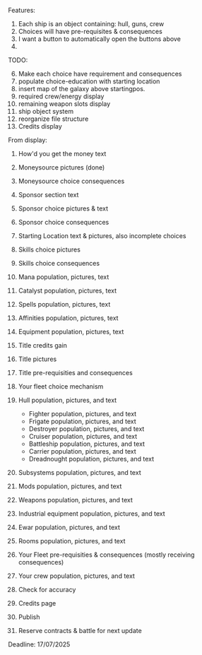 Features:

1. Each ship is an object containing: hull, guns, crew
2. Choices will have pre-requisites & consequences
3. I want a button to automatically open the buttons above
4.

TODO:

6. Make each choice have requirement and consequences
7. populate choice-education with starting location
8. insert map of the galaxy above startingpos.
9. required crew/energy display
10. remaining weapon slots display
11. ship object system
12. reorganize file structure
13. Credits display

From display:

1. How'd you get the money text
2. Moneysource pictures (done)
3. Moneysource choice consequences
4. Sponsor section text
5. Sponsor choice pictures & text
6. Sponsor choice consequences
7. Starting Location text & pictures, also incomplete choices
8. Skills choice pictures
9. Skills choice consequences
10. Mana population, pictures, text
11. Catalyst population, pictures, text
12. Spells population, pictures, text
13. Affinities population, pictures, text
14. Equipment population, pictures, text
15. Title credits gain
16. Title pictures
17. Title pre-requisities and consequences
18. Your fleet choice mechanism
19. Hull population, pictures, and text
    - Fighter population, pictures, and text
    - Frigate population, pictures, and text
    - Destroyer population, pictures, and text
    - Cruiser population, pictures, and text
    - Battleship population, pictures, and text
    - Carrier population, pictures, and text
    - Dreadnought population, pictures, and text
20. Subsystems population, pictures, and text
21. Mods population, pictures, and text
22. Weapons population, pictures, and text
23. Industrial equipment population, pictures, and text
24. Ewar population, pictures, and text
25. Rooms population, pictures, and text
26. Your Fleet pre-requisities & consequences (mostly receiving consequences)
27. Your crew population, pictures, and text

28. Check for accuracy
29. Credits page
30. Publish

31. Reserve contracts & battle for next update

Deadline: 17/07/2025
